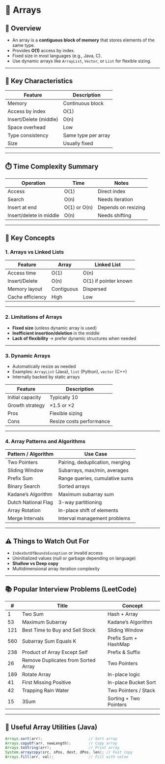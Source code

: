 # 📘 Arrays

## 🧠 Overview

- An array is a **contiguous block of memory** that stores elements of the same type.
- Provides **O(1)** access by index.
- Fixed size in most languages (e.g., Java, C).
- Use dynamic arrays like `ArrayList`, `Vector`, or `List` for flexible sizing.

---

## 📌 Key Characteristics

| Feature | Description |
|--------|-------------|
| Memory | Continuous block |
| Access by index | O(1) |
| Insert/Delete (middle) | O(n) |
| Space overhead | Low |
| Type consistency | Same type per array |
| Size | Usually fixed |

---

## ⏱️ Time Complexity Summary

| Operation | Time | Notes |
|-----------|------|-------|
| Access | O(1) | Direct index |
| Search | O(n) | Needs iteration |
| Insert at end | O(1) or O(n) | Depends on resizing |
| Insert/delete in middle | O(n) | Needs shifting |

---

## 🧠 Key Concepts

### 1. Arrays vs Linked Lists

| Feature | Array | Linked List |
|--------|-------|-------------|
| Access time | O(1) | O(n) |
| Insert/Delete | O(n) | O(1) if pointer known |
| Memory layout | Contiguous | Dispersed |
| Cache efficiency | High | Low |

---

### 2. Limitations of Arrays

- **Fixed size** (unless dynamic array is used)
- **Inefficient insertion/deletion** in the middle
- **Lack of flexibility** → prefer dynamic structures when needed

---

### 3. Dynamic Arrays

- Automatically resize as needed
- Examples: `ArrayList` (Java), `list` (Python), `vector` (C++)
- Internally backed by static arrays

| Feature | Description |
|---------|-------------|
| Initial capacity | Typically 10 |
| Growth strategy | ×1.5 or ×2 |
| Pros | Flexible sizing |
| Cons | Resize costs performance |

---

### 4. Array Patterns and Algorithms

| Pattern / Algorithm | Use Case |
|---------------------|----------|
| Two Pointers | Pairing, deduplication, merging |
| Sliding Window | Subarrays, max/min, averages |
| Prefix Sum | Range queries, cumulative sums |
| Binary Search | Sorted arrays |
| Kadane’s Algorithm | Maximum subarray sum |
| Dutch National Flag | 3-way partitioning |
| Array Rotation | In-place shift of elements |
| Merge Intervals | Interval management problems |

---

## ⚠️ Things to Watch Out For

- `IndexOutOfBoundsException` or invalid access
- Uninitialized values (null or garbage depending on language)
- **Shallow vs Deep copy**
- Multidimensional array iteration complexity

---

## 📚 Popular Interview Problems (LeetCode)

| # | Title | Concept |
|----|-------|---------|
| 1 | Two Sum | Hash + Array |
| 53 | Maximum Subarray | Kadane’s Algorithm |
| 121 | Best Time to Buy and Sell Stock | Sliding Window |
| 560 | Subarray Sum Equals K | Prefix Sum + HashMap |
| 238 | Product of Array Except Self | Prefix & Suffix |
| 26 | Remove Duplicates from Sorted Array | Two Pointers |
| 189 | Rotate Array | In-place logic |
| 41 | First Missing Positive | In-place Bucket Sort |
| 42 | Trapping Rain Water | Two Pointers / Stack |
| 15 | 3Sum | Sorting + Two Pointers |

---

## 🔧 Useful Array Utilities (Java)

```java
Arrays.sort(arr);                     // Sort array
Arrays.copyOf(arr, newLength);        // Copy array
Arrays.toString(arr);                 // Print array
System.arraycopy(src, sPos, dest, dPos, len); // Fast copy
Arrays.fill(arr, val);                // Fill with value
